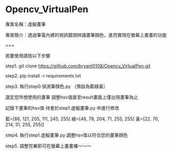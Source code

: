 # Opencv_VirtualPen

專案名稱：虛擬畫筆

專案簡介：透過筆電內建的視訊鏡頭辨識畫筆顏色，進而實現在螢幕上畫畫的功能

===

若要使用請按以下步驟

step1. git clone https://github.com/bryant0108/Opencv_VirtualPen.git

step2. pip install -r requirements.txt

step3. 執行step0.偵測筆顏色.py （預設為藍綠黃）

選定您所想使用的畫筆 調整hsv值直至result畫面上僅出現畫筆為止

記錄下畫筆的hsv值 待會於step1.虛擬畫筆.py 中進行修改

藍=[86, 121, 205, 111, 245, 255]
綠=[46, 78, 204, 71, 255, 255]
黃=[22, 70, 214, 31, 255, 255]]

step4. 執行step1.虛擬畫筆.py 調整hsv值以符合您的畫筆顏色

step5. 調整完畢即可在螢幕上畫畫囉～～～
